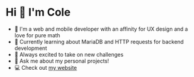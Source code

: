 # Hi 🐸 I'm Cole

- 🔭 I'm a web and mobile developer with an affinity for UX design and a love for pure math
- 🌱 Currently learning about MariaDB and HTTP requests for backend development
- 🧗 Always excited to take on new challenges
- 💬 Ask me about my personal projects!
- 💻 Check out [my website](https://colecharb.com)
